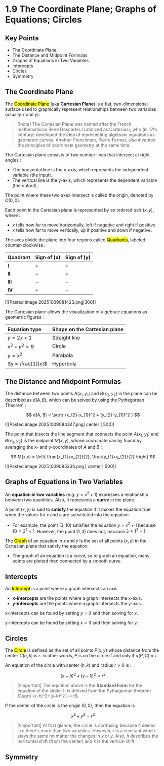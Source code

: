 # 1.9 The Coordinate Plane; Graphs of Equations; Circles

## Key Points

- The Coordinate Plane
- The Distance and Midpoint Formulas
- Graphs of Equations in Two Variables
- Intercepts
- Circles
- Symmetry

## The Coordinate Plane

The <mark class="hltr-trippy">Coordinate Plane</mark> (aka **Cartesian Plane**) is a flat, two-dimensional surface used to graphically represent relationships between two variables (usually $x$ and $y$).

> [!note] The Cartesian Plane was named after the French mathematician Rene Descartes (Latinized as Cartesius), who (in 17th century) developed the idea of representing algebraic equations as geometric curves.
> Another Frenchman, Pierre Fermat, also invented the principles of coordinate geometry at the same time.

The Cartesian plane consists of two number lines that intersect at right angles :
- The horizontal line is the x-axis, which represents the independent variable (the input).
- The vertical line is the y-axis, which represents the dependent variable (the output).

The point where these two axes intersect is called the origin, denoted by $O(0,0)$.

Each point in the Cartesian plane is represented by an ordered pair $(x, y)$, where :
- $x$ tells how far to move horizontally, left if negative and right if positive.
- $x$ tells how far to move vertically, up if positive and down if negative.

The axes divide the plane into four regions called <mark class="hltr-trippy">Quadrants</mark>, labeled counter-clockwise :

|Quadrant|Sign of (x)|Sign of (y)|
|:--|:--|:--|
|**I**|+|+|
|**II**|−|+|
|**III**|−|−|
|**IV**|+|−|

![[Pasted image 20251009081423.png|300]]

The Cartesian plane allows the visualization of algebraic equations as geometric figures :

| Equation type     | Shape on the Cartesian plane |
| :---------------- | :--------------------------- |
| $y = 2x + 1$      | Straight line                |
| $x^2 + y^2 = 9$   | Circle                       |
| $y = x^2$         | Parabola                     |
| $y = \frac{1}{x}$ | Hyperbola                    |


## The Distance and Midpoint Formulas

The distance between two points $A(x_{1}, y_{1})$ and $B(x_{2}, y_{2})$ in the plane can be described as $d(A, B)$, which can be solved by using the Pythagorean Theorem :

$$
d(A, B) = \sqrt{ (x_{2}-x_{1})^2 + (y_{2}-y_{1})^2 }
$$

![[Pasted image 20251009084347.png| center | 500]]


The point that bisects the line segment that connects the point $A(x_{1}, y_{1})$ and $B(x_{2}, y_{2})$ is the midpoint $M(x, y)$, whose coordinate can by found by averaging the x- and y-coordinates of $A$ and $B$ :

$$
M(x,y) = \left( \frac{x_{1}+x_{2}}{2}, \frac{y_{1}+y_{2}}{2} \right)
$$

![[Pasted image 20251009085334.png | center | 500]]


## Graphs of Equations in Two Variables

An **equation in two variables** (e.g. $y = x^2 + 1$) expresses a relationship between two quantities. Also, it represents a **curve** in the plane.

A point $(x, y)$ is said to **satisfy** the equation if it makes the equation true when the values for $x$ and $y$ are substituted into the equation.
- For example, the point $(3,10)$ satisfies the equation $y=x^2+1$ because $10 = 3^2+1$. However, the point $(1,3)$ does not, because $3 \neq 1^2 +1$.

The <mark class="hltr-trippy">Graph</mark> of an equation in $x$ and $y$ is the set of all points $(x, y)$ in the Cartesian plane that satisfy the equation.
- The graph of an equation is a curve, so to graph an equation, many points are plotted then connected by a smooth curve.


## Intercepts

An <mark class="hltr-trippy">Intercept</mark> is a point where a graph intersects an axis.
- **x-intercepts** are the points where a graph intersects the x-axis.
- **y-intercepts** are the points where a graph intersects the y-axis.

x-intercepts can be found by setting $y=0$ and then solving for $x$.

y-intercepts can be found by setting $x=0$ and then solving for $y$.


## Circles

The <mark class="hltr-trippy">Circle</mark> is defined as the set of all points $P(x,y)$ whose distance from the center $C(h, k)$ is $r$. In other words, $P$ is on the circle if and only if $d(P,C)=r$.

An equation of the circle with center $(h,k)$ and radius $r>0$ is :

$$
(x-h)^2 + (y-k)^2 = r^2
$$

> [!important] The equation above is the **Standard Form** for the equation of the circle.
> It is derived from the Pythagorean theorem $\sqrt{ (x-h)^2+(y-k)^2 } = r$.

If the center of the circle is the origin $(0,0)$, then the equation is 

$$
x^2 + y^2 = r^2
$$

> [!important] At first glance, the circle is confusing because it seems like there's more than two variables. However, $r$ is a constant which stays the same no matter the changes in $x$ or $y$.
> Also, $h$ describes the horizontal shift (from the center) and $k$ is the vertical shift.


## Symmetry

